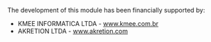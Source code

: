 The development of this module has been financially supported by:

- KMEE INFORMATICA LTDA - www.kmee.com.br
- AKRETION LTDA - www.akretion.com
